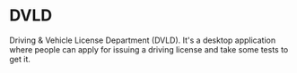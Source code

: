# DVLD

 Driving & Vehicle License Department (DVLD). It's a desktop application where people can apply for issuing a driving license and take some tests to get it.

